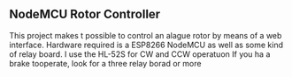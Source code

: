 ## NodeMCU Rotor Controller

This project makes t possible to control an alague rotor by means of a web interface.
Hardware required is a ESP8266 NodeMCU as well as some kind of relay board.
I use the HL-52S for CW and CCW operatuon
If you ha a brake tooperate, look for a three relay borad or more

